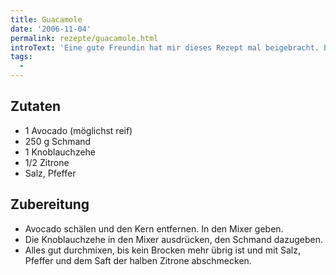 ```yaml
---
title: Guacamole
date: '2006-11-04'
permalink: rezepte/guacamole.html
introText: 'Eine gute Freundin hat mir dieses Rezept mal beigebracht. Es kommt ohne die sonst typischen Tomaten daher, stattdessen ist Schmand (wir sind beide aus Nordhessen!) drin.  Man kann diese tomatenfreie Guacamole sowohl mit Nachos als auch mit Brezeln essen. Frische Brezeln passen super dazu!'
tags:
  - 
---
```


## Zutaten

- 1 Avocado (möglichst reif)
- 250 g Schmand
- 1 Knoblauchzehe
- 1/2 Zitrone
- Salz, Pfeffer

## Zubereitung

- Avocado schälen und den Kern entfernen. In den Mixer geben.
- Die Knoblauchzehe in den Mixer ausdrücken, den Schmand dazugeben.
- Alles gut durchmixen, bis kein Brocken mehr übrig ist und mit Salz, Pfeffer und dem Saft der halben Zitrone abschmecken.


